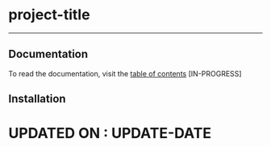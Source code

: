 # project-title

<!-- INSERT A HIGH-LEVEL PROJECT DESCRIPTION -->

***

## Documentation

<!-- INSERT INFORMATION ABOUT THE DOCUMENTATION -->

To read the documentation, visit the [table of contents](docs/toc.md) \[IN-PROGRESS\]

## Installation

<!-- INSERT INSTALLATION INSTRUCTIONS -->

# UPDATED ON : UPDATE-DATE
